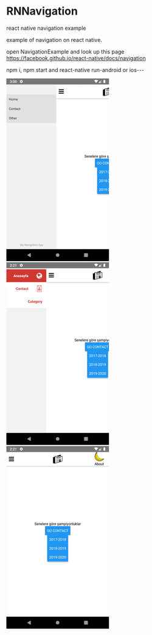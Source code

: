 # RNNavigation

react native navigation example

example of navigation on react native.

open NavigationExample and look up this page https://facebook.github.io/react-native/docs/navigation

npm i, npm start and react-native run-android or ios---

![alt text](https://github.com/alperenyanc/RNNavigation/blob/bro/SS1.png )
![alt text](https://github.com/alperenyanc/RNNavigation/blob/bro/SS2.png )
![alt text](https://github.com/alperenyanc/RNNavigation/blob/bro/SS3.png)


